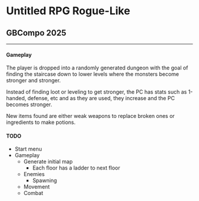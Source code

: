 
# Untitled RPG Rogue-Like
## GBCompo 2025
---

#### Gameplay

The player is dropped into a randomly generated dungeon with the goal of finding the staircase down to lower levels where the monsters become stronger and stronger.

Instead of finding loot or leveling to get stronger, the PC has stats such as 1-handed, defense, etc and as they are used, they increase and the PC becomes stronger.

New items found are either weak weapons to replace broken ones or ingredients to make potions.


#### TODO
- Start menu
- Gameplay
  - Generate initial map
    - Each floor has a ladder to next floor
  - Enemies
    - Spawning
  - Movement
  - Combat

